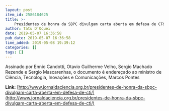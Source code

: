 ```yaml
---
layout: post
item_id: 2586184625
title: >-
    Presidentes de honra da SBPC divulgam carta aberta em defesa de CT&I
author: Tatu D'Oquei
date: 2019-05-07 16:36:58
pub_date: 2019-05-07 16:36:58
time_added: 2019-05-08 19:39:12
categories: []
tags: []
---
```


Assinado por Ennio Candotti, Otavio Guilherme Velho, Sergio Machado Rezende e Sergio Mascarenhas, o documento é endereçado ao ministro de Ciência, Tecnologia, Inovações e Comunicações, Marcos Pontes

**Link:** [http://www.jornaldaciencia.org.br/presidentes-de-honra-da-sbpc-divulgam-carta-aberta-em-defesa-de-cti/](http://www.jornaldaciencia.org.br/presidentes-de-honra-da-sbpc-divulgam-carta-aberta-em-defesa-de-cti/)

